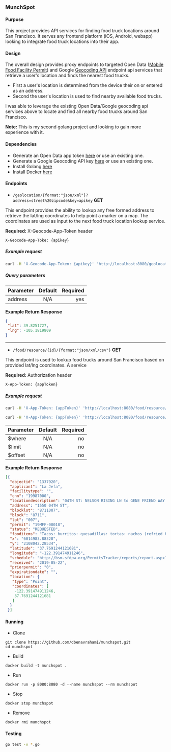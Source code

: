 ### MunchSpot

#### Purpose
This project provides API services for finding food truck locations around San Francisco.
It serves any frontend platform (iOS, Android, webapp) looking to integrate food truck locations
into their app.

#### Design
The overall design provides proxy endpoints to targeted Open Data
([Mobile Food Facility Permit](https://dev.socrata.com/foundry/data.sfgov.org/rqzj-sfat)) and
Google [Geocoding API](https://developers.google.com/maps/documentation/geocoding/overview)
endpoint api services that retrieve a user's location and finds the nearest food trucks.
- First a user's location is determined from the device their on or entered as an address.
- Second the user's location is used to find nearby available food trucks.

I was able to leverage the existing Open Data/Google geocoding api services above to locate and find
all nearby food trucks around San Francisco.

**Note:**
This is my second golang project and looking to gain more experience with it.

#### Dependencies
- Generate an Open Data app token [here](https://data.sfgov.org/profile/edit/developer_settings)
or use an existing one.
- Generate a Google Geocoding API key [here](https://developers.google.com/maps/documentation/geocoding/get-api-key)
or use an existing one.
- Install Golang [here](https://golang.org/doc/install)
- Install Docker [here](https://docs.docker.com/v17.09/engine/installation/)

#### Endpoints

- `/geolocation/{format:"json/xml"}?address=street%20zipcode&key=apikey` **GET**

This endpoint provides the ability to lookup any free formed address to retrieve the lat/lng
coordinates to help point a marker on a map. The coordinates are used as input to the next
food truck location lookup service.

**Required:** X-Geocode-App-Token header
              
`X-Geocode-App-Toke: {apikey}`

##### Example request
```bash
curl -H 'X-Geocode-App-Token: {apikey}' 'http://localhost:8080/geolocation/json?address=16209%20W%2070th%20Pl%20Arvada%20CO'
```

##### Query parameters

| Parameter    | Default   | Required  |
| ------------- |:-------------:| -----:|
| address      | N/A | yes |

**Example Return Response**
```json
{
 "lat": 39.8251727,
 "lng": -105.1819809
}
```

__________________________________________________________________

- `/food/resource/{id}/{format:"json/xml/csv"}` **GET**

This endpoint is used to lookup food trucks around San Francisco based on provided lat/lng coordinates.
A service 

**Required:** Authorization header

`X-App-Token: {appToken}`

##### Example request
```bash
curl -H 'X-App-Token: {appToken}' 'http://localhost:8080/food/resource/rqzj-sfat/json?$where=within_circle(location,37.7708922310318,-122.389169231483,500)'
```

```bash
curl -H 'X-App-Token: {appToken}' 'http://localhost:8080/food/resource/rqzj-sfat/json?$where=within_circle(location,37.7708922310318,-122.389169231483,500)&$limit=5&$offset=0'
```

| Parameter    | Default   | Required  |
| ------------- |:-------------:| -----:|
| $where      | N/A | no |
| $limit      | N/A | no |
| $offset     | N/A | no |

**Example Return Response**
```json
[{
  "objectid": "1337920",
  "applicant": "La Jefa",
  "facilitytype": "",
  "cnn": "19987000",
  "locationdescription": "04TH ST: NELSON RISING LN to GENE FRIEND WAY (1500 - 1599)",
  "address": "1550 04TH ST",
  "blocklot": "8711007",
  "block": "8711",
  "lot": "007",
  "permit": "19MFF-00018",
  "status": "REQUESTED",
  "fooditems": "Tacos: burritos: quesadillas: tortas: nachos (refried beans: cheese sauce: salsa fresca): carnes (beef: chicken: marinated pork: fried pork): canned beans: rice: sodas: horchata drinks.",
  "x": "6014983.88328",
  "y": "2108042.28534",
  "latitude": "37.7691244121681",
  "longitude": "-122.391474911246",
  "schedule": "http://bsm.sfdpw.org/PermitsTracker/reports/report.aspx?title=schedule\u0026report=rptSchedule\u0026params=permit=19MFF-00018\u0026ExportPDF=1\u0026Filename=19MFF-00018_schedule.pdf",
  "received": "2019-05-22",
  "priorpermit": "0",
  "expirationdate": "",
  "location": {
   "type": "Point",
   "coordinates": [
    -122.391474911246,
    37.7691244121681
   ]
  }
 }]
```

#### Running
- Clone
```
git clone https://github.com/dbenavraham1/munchspot.git
cd munchspot
```
- Build
```
docker build -t munchspot .
```
- Run
```
docker run -p 8080:8080 -d --name munchspot --rm munchspot
```
- Stop
```
docker stop munchspot
```
- Remove
```
docker rmi munchspot
```

#### Testing
```bash
go test -v *.go
```
